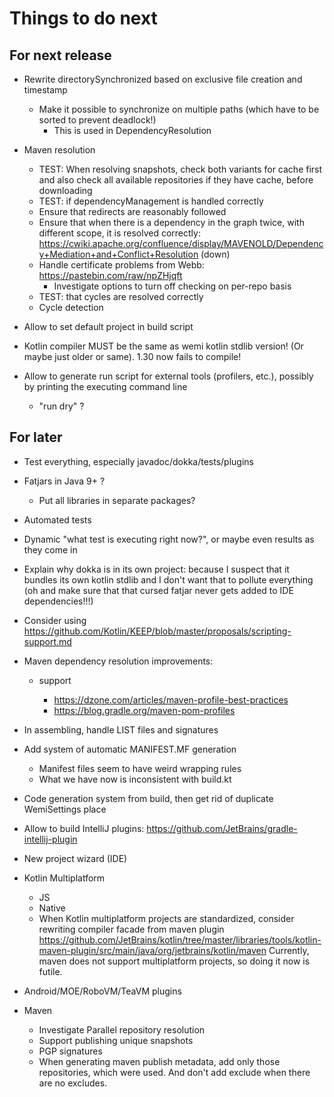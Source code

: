 # Things to do next

## For next release

- Rewrite directorySynchronized based on exclusive file creation and timestamp
	- Make it possible to synchronize on multiple paths (which have to be sorted to prevent deadlock!)
		- This is used in DependencyResolution

- Maven resolution
	- TEST: When resolving snapshots, check both variants for cache first and also check all available repositories if they have cache, before downloading
	- TEST: if dependencyManagement is handled correctly
	- Ensure that redirects are reasonably followed
	- Ensure that when there is a dependency in the graph twice, with different scope, it is resolved correctly: https://cwiki.apache.org/confluence/display/MAVENOLD/Dependency+Mediation+and+Conflict+Resolution (down)
	- Handle certificate problems from Webb: https://pastebin.com/raw/npZHjqft
		- Investigate options to turn off checking on per-repo basis
	- TEST: that cycles are resolved correctly
	- Cycle detection

- Allow to set default project in build script

- Kotlin compiler MUST be the same as wemi kotlin stdlib version! (Or maybe just older or same). 1.30 now fails to compile!

- Allow to generate run script for external tools (profilers, etc.), possibly by printing the executing command line
	- "run dry" ?

## For later
- Test everything, especially javadoc/dokka/tests/plugins

- Fatjars in Java 9+ ?
	- Put all libraries in separate packages?

- Automated tests

- Dynamic "what test is executing right now?", or maybe even results as they come in

- Explain why dokka is in its own project: because I suspect that it bundles its own kotlin stdlib and I don't want that to pollute everything (oh and make sure that that cursed fatjar never gets added to IDE dependencies!!!)

- Consider using https://github.com/Kotlin/KEEP/blob/master/proposals/scripting-support.md

- Maven dependency resolution improvements:
	- <profiles> support
		- https://dzone.com/articles/maven-profile-best-practices
		- https://blog.gradle.org/maven-pom-profiles
	

- In assembling, handle LIST files and signatures

- Add system of automatic MANIFEST.MF generation
	- Manifest files seem to have weird wrapping rules
	- What we have now is inconsistent with build.kt

- Code generation system from build, then get rid of duplicate WemiSettings place

- Allow to build IntelliJ plugins: https://github.com/JetBrains/gradle-intellij-plugin

- New project wizard (IDE)

- Kotlin Multiplatform
	- JS
	- Native
	- When Kotlin multiplatform projects are standardized, consider rewriting compiler facade from maven plugin
    https://github.com/JetBrains/kotlin/tree/master/libraries/tools/kotlin-maven-plugin/src/main/java/org/jetbrains/kotlin/maven
    Currently, maven does not support multiplatform projects, so doing it now is futile.

- Android/MOE/RoboVM/TeaVM plugins

- Maven
	- Investigate Parallel repository resolution
	- Support publishing unique snapshots
	- PGP signatures
	- When generating maven publish metadata, add only those repositories, which were used. And don't add exclude when there are no excludes.